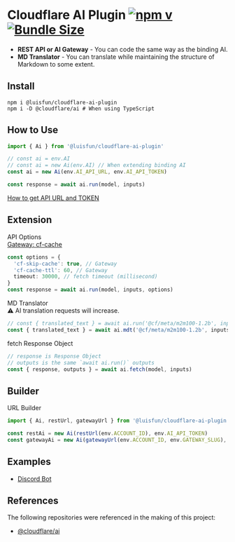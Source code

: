 # Cloudflare AI Plugin [![npm v](https://img.shields.io/npm/v/@luisfun/cloudflare-ai-plugin)](https://www.npmjs.com/package/@luisfun/cloudflare-ai-plugin) [![Bundle Size](https://img.shields.io/bundlephobia/min/@luisfun/cloudflare-ai-plugin)](https://bundlephobia.com/package/@luisfun/cloudflare-ai-plugin)

- **REST API or AI Gateway** - You can code the same way as the binding AI.
- **MD Translator** - You can translate while maintaining the structure of Markdown to some extent.

## Install

```shell
npm i @luisfun/cloudflare-ai-plugin
npm i -D @cloudflare/ai # When using TypeScript
```

## How to Use

```ts
import { Ai } from '@luisfun/cloudflare-ai-plugin'

// const ai = env.AI
// const ai = new Ai(env.AI) // When extending binding AI
const ai = new Ai(env.AI_API_URL, env.AI_API_TOKEN)

const response = await ai.run(model, inputs)
```

[How to get API URL and TOKEN](https://developers.cloudflare.com/ai-gateway/providers/workersai/)

## Extension

API Options  
[Gateway: cf-cache](https://developers.cloudflare.com/ai-gateway/configuration/caching/)

```ts
const options = {
  'cf-skip-cache': true, // Gateway
  'cf-cache-ttl': 60, // Gateway
  timeout: 30000, // fetch timeout (millisecond)
}
const response = await ai.run(model, inputs, options)
```

MD Translator  
⚠️ AI translation requests will increase.

```ts
// const { translated_text } = await ai.run('@cf/meta/m2m100-1.2b', inputs)
const { translated_text } = await ai.mdt('@cf/meta/m2m100-1.2b', inputs)
```

fetch Response Object

```ts
// response is Response Object
// outputs is the same `await ai.run()` outputs
const { response, outputs } = await ai.fetch(model, inputs)
```

## Builder

URL Builder

```ts
import { Ai, restUrl, gatewayUrl } from '@luisfun/cloudflare-ai-plugin'

const restAi = new Ai(restUrl(env.ACCOUNT_ID), env.AI_API_TOKEN)
const gatewayAi = new Ai(gatewayUrl(env.ACCOUNT_ID, env.GATEWAY_SLUG), env.AI_API_TOKEN)
```

## Examples

- [Discord Bot](https://github.com/LuisFun/discord-bot-cloudflare-ai-challenge)

## References

The following repositories were referenced in the making of this project:

- [@cloudflare/ai](https://www.npmjs.com/package/@cloudflare/ai)
